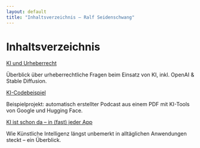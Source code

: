 ```yaml
---
layout: default
title: "Inhaltsverzeichnis – Ralf Seidenschwang"
---
```


# Inhaltsverzeichnis

<div class="grid">
  <div class="card">
    <a href="ki-und-urheberrecht/">KI und Urheberrecht</a>
    <p>Überblick über urheberrechtliche Fragen beim Einsatz von KI, inkl. OpenAI & Stable Diffusion.</p>
  </div>

  <div class="card">
    <a href="legaltech-codebeispiel/">KI-Codebeispiel</a>
    <p>Beispielprojekt: automatisch erstellter Podcast aus einem PDF mit KI-Tools von Google und Hugging Face.</p>
  </div>

  <div class="card">
    <a href="KI-in-Alltags-Apps/">KI ist schon da – in (fast) jeder App</a>
    <p>Wie Künstliche Intelligenz längst unbemerkt in alltäglichen Anwendungen steckt – ein Überblick.</p>
  </div>
</div>
